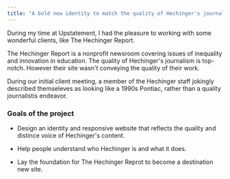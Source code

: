 ```yaml
---
title: "A bold new identity to match the quality of Hechinger's journalism"
---
```


During my time at Upstatement, I had the pleasure to working with some wonderful clients, like The Hechinger Report.

The Hechinger Report is a nonprofit newsroom covering issues of inequality and innovation in education. The quality of Hechinger's journalism is top-notch. However their site wasn't conveying the quality of their work.

During our initial client meeting, a member of the Hechinger staff jokingly described themseleves as looking like a 1990s Pontiac, rather than a quality journalistis endeavor.

### Goals of the project

- Design an identity and responsive website that reflects the quality and distince voice of Hechinger's content.

- Help people understand who Hechinger is and what it does.

- Lay the foundation for The Hechinger Reprot to become a destination new site.

